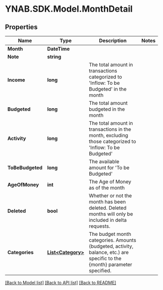# YNAB.SDK.Model.MonthDetail
## Properties

Name | Type | Description | Notes
------------ | ------------- | ------------- | -------------
**Month** | **DateTime** |  | 
**Note** | **string** |  | 
**Income** | **long** | The total amount in transactions categorized to &#39;Inflow: To be Budgeted&#39; in the month | 
**Budgeted** | **long** | The total amount budgeted in the month | 
**Activity** | **long** | The total amount in transactions in the month, excluding those categorized to &#39;Inflow: To be Budgeted&#39; | 
**ToBeBudgeted** | **long** | The available amount for &#39;To be Budgeted&#39; | 
**AgeOfMoney** | **int** | The Age of Money as of the month | 
**Deleted** | **bool** | Whether or not the month has been deleted.  Deleted months will only be included in delta requests. | 
**Categories** | [**List&lt;Category&gt;**](Category.md) | The budget month categories.  Amounts (budgeted, activity, balance, etc.) are specific to the {month} parameter specified. | 

[[Back to Model list]](../README.md#documentation-for-models) [[Back to API list]](../README.md#documentation-for-api-endpoints) [[Back to README]](../README.md)

